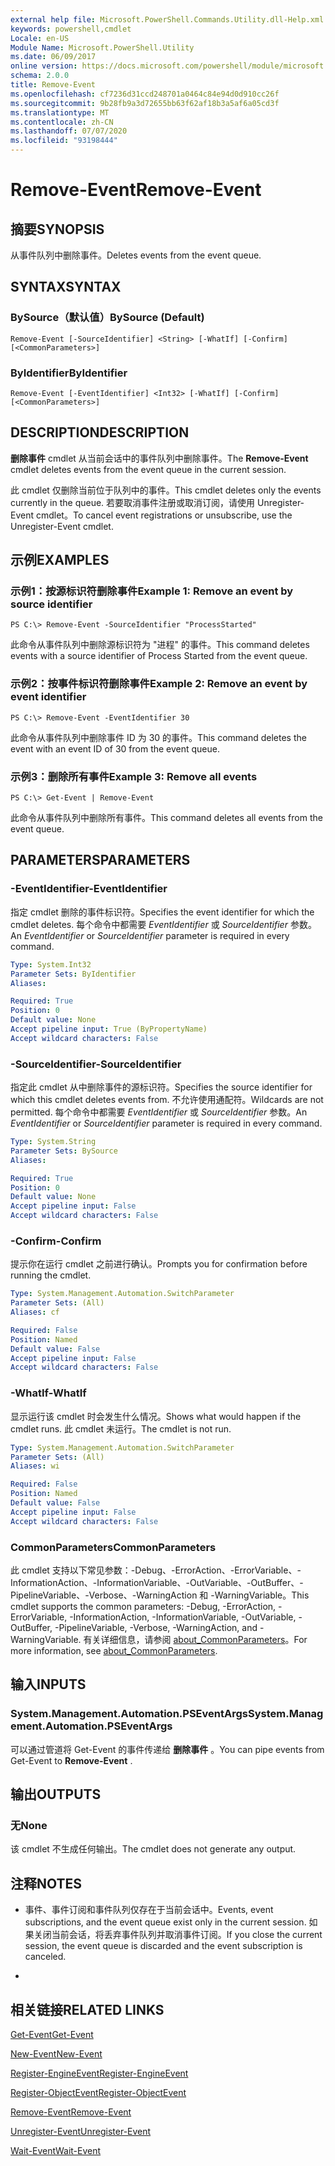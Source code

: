 ```yaml
---
external help file: Microsoft.PowerShell.Commands.Utility.dll-Help.xml
keywords: powershell,cmdlet
Locale: en-US
Module Name: Microsoft.PowerShell.Utility
ms.date: 06/09/2017
online version: https://docs.microsoft.com/powershell/module/microsoft.powershell.utility/remove-event?view=powershell-6&WT.mc_id=ps-gethelp
schema: 2.0.0
title: Remove-Event
ms.openlocfilehash: cf7236d31ccd248701a0464c84e94d0d910cc26f
ms.sourcegitcommit: 9b28fb9a3d72655bb63f62af18b3a5af6a05cd3f
ms.translationtype: MT
ms.contentlocale: zh-CN
ms.lasthandoff: 07/07/2020
ms.locfileid: "93198444"
---
```

# <span data-ttu-id="35ea8-103">Remove-Event</span><span class="sxs-lookup"><span data-stu-id="35ea8-103">Remove-Event</span></span>

## <span data-ttu-id="35ea8-104">摘要</span><span class="sxs-lookup"><span data-stu-id="35ea8-104">SYNOPSIS</span></span>
<span data-ttu-id="35ea8-105">从事件队列中删除事件。</span><span class="sxs-lookup"><span data-stu-id="35ea8-105">Deletes events from the event queue.</span></span>

## <span data-ttu-id="35ea8-106">SYNTAX</span><span class="sxs-lookup"><span data-stu-id="35ea8-106">SYNTAX</span></span>

### <span data-ttu-id="35ea8-107">BySource（默认值）</span><span class="sxs-lookup"><span data-stu-id="35ea8-107">BySource (Default)</span></span>

```
Remove-Event [-SourceIdentifier] <String> [-WhatIf] [-Confirm] [<CommonParameters>]
```

### <span data-ttu-id="35ea8-108">ByIdentifier</span><span class="sxs-lookup"><span data-stu-id="35ea8-108">ByIdentifier</span></span>

```
Remove-Event [-EventIdentifier] <Int32> [-WhatIf] [-Confirm] [<CommonParameters>]
```

## <span data-ttu-id="35ea8-109">DESCRIPTION</span><span class="sxs-lookup"><span data-stu-id="35ea8-109">DESCRIPTION</span></span>
<span data-ttu-id="35ea8-110">**删除事件** cmdlet 从当前会话中的事件队列中删除事件。</span><span class="sxs-lookup"><span data-stu-id="35ea8-110">The **Remove-Event** cmdlet deletes events from the event queue in the current session.</span></span>

<span data-ttu-id="35ea8-111">此 cmdlet 仅删除当前位于队列中的事件。</span><span class="sxs-lookup"><span data-stu-id="35ea8-111">This cmdlet deletes only the events currently in the queue.</span></span>
<span data-ttu-id="35ea8-112">若要取消事件注册或取消订阅，请使用 Unregister-Event cmdlet。</span><span class="sxs-lookup"><span data-stu-id="35ea8-112">To cancel event registrations or unsubscribe, use the Unregister-Event cmdlet.</span></span>

## <span data-ttu-id="35ea8-113">示例</span><span class="sxs-lookup"><span data-stu-id="35ea8-113">EXAMPLES</span></span>

### <span data-ttu-id="35ea8-114">示例1：按源标识符删除事件</span><span class="sxs-lookup"><span data-stu-id="35ea8-114">Example 1: Remove an event by source identifier</span></span>

```
PS C:\> Remove-Event -SourceIdentifier "ProcessStarted"
```

<span data-ttu-id="35ea8-115">此命令从事件队列中删除源标识符为 "进程" 的事件。</span><span class="sxs-lookup"><span data-stu-id="35ea8-115">This command deletes events with a source identifier of Process Started from the event queue.</span></span>

### <span data-ttu-id="35ea8-116">示例2：按事件标识符删除事件</span><span class="sxs-lookup"><span data-stu-id="35ea8-116">Example 2: Remove an event by event identifier</span></span>

```
PS C:\> Remove-Event -EventIdentifier 30
```

<span data-ttu-id="35ea8-117">此命令从事件队列中删除事件 ID 为 30 的事件。</span><span class="sxs-lookup"><span data-stu-id="35ea8-117">This command deletes the event with an event ID of 30 from the event queue.</span></span>

### <span data-ttu-id="35ea8-118">示例3：删除所有事件</span><span class="sxs-lookup"><span data-stu-id="35ea8-118">Example 3: Remove all events</span></span>

```
PS C:\> Get-Event | Remove-Event
```

<span data-ttu-id="35ea8-119">此命令从事件队列中删除所有事件。</span><span class="sxs-lookup"><span data-stu-id="35ea8-119">This command deletes all events from the event queue.</span></span>

## <span data-ttu-id="35ea8-120">PARAMETERS</span><span class="sxs-lookup"><span data-stu-id="35ea8-120">PARAMETERS</span></span>

### <span data-ttu-id="35ea8-121">-EventIdentifier</span><span class="sxs-lookup"><span data-stu-id="35ea8-121">-EventIdentifier</span></span>
<span data-ttu-id="35ea8-122">指定 cmdlet 删除的事件标识符。</span><span class="sxs-lookup"><span data-stu-id="35ea8-122">Specifies the event identifier for which the cmdlet deletes.</span></span>
<span data-ttu-id="35ea8-123">每个命令中都需要 *EventIdentifier* 或 *SourceIdentifier* 参数。</span><span class="sxs-lookup"><span data-stu-id="35ea8-123">An *EventIdentifier* or *SourceIdentifier* parameter is required in every command.</span></span>

```yaml
Type: System.Int32
Parameter Sets: ByIdentifier
Aliases:

Required: True
Position: 0
Default value: None
Accept pipeline input: True (ByPropertyName)
Accept wildcard characters: False
```

### <span data-ttu-id="35ea8-124">-SourceIdentifier</span><span class="sxs-lookup"><span data-stu-id="35ea8-124">-SourceIdentifier</span></span>
<span data-ttu-id="35ea8-125">指定此 cmdlet 从中删除事件的源标识符。</span><span class="sxs-lookup"><span data-stu-id="35ea8-125">Specifies the source identifier for which this cmdlet deletes events from.</span></span>
<span data-ttu-id="35ea8-126">不允许使用通配符。</span><span class="sxs-lookup"><span data-stu-id="35ea8-126">Wildcards are not permitted.</span></span>
<span data-ttu-id="35ea8-127">每个命令中都需要 *EventIdentifier* 或 *SourceIdentifier* 参数。</span><span class="sxs-lookup"><span data-stu-id="35ea8-127">An *EventIdentifier* or *SourceIdentifier* parameter is required in every command.</span></span>

```yaml
Type: System.String
Parameter Sets: BySource
Aliases:

Required: True
Position: 0
Default value: None
Accept pipeline input: False
Accept wildcard characters: False
```

### <span data-ttu-id="35ea8-128">-Confirm</span><span class="sxs-lookup"><span data-stu-id="35ea8-128">-Confirm</span></span>
<span data-ttu-id="35ea8-129">提示你在运行 cmdlet 之前进行确认。</span><span class="sxs-lookup"><span data-stu-id="35ea8-129">Prompts you for confirmation before running the cmdlet.</span></span>

```yaml
Type: System.Management.Automation.SwitchParameter
Parameter Sets: (All)
Aliases: cf

Required: False
Position: Named
Default value: False
Accept pipeline input: False
Accept wildcard characters: False
```

### <span data-ttu-id="35ea8-130">-WhatIf</span><span class="sxs-lookup"><span data-stu-id="35ea8-130">-WhatIf</span></span>
<span data-ttu-id="35ea8-131">显示运行该 cmdlet 时会发生什么情况。</span><span class="sxs-lookup"><span data-stu-id="35ea8-131">Shows what would happen if the cmdlet runs.</span></span>
<span data-ttu-id="35ea8-132">此 cmdlet 未运行。</span><span class="sxs-lookup"><span data-stu-id="35ea8-132">The cmdlet is not run.</span></span>

```yaml
Type: System.Management.Automation.SwitchParameter
Parameter Sets: (All)
Aliases: wi

Required: False
Position: Named
Default value: False
Accept pipeline input: False
Accept wildcard characters: False
```

### <span data-ttu-id="35ea8-133">CommonParameters</span><span class="sxs-lookup"><span data-stu-id="35ea8-133">CommonParameters</span></span>
<span data-ttu-id="35ea8-134">此 cmdlet 支持以下常见参数：-Debug、-ErrorAction、-ErrorVariable、-InformationAction、-InformationVariable、-OutVariable、-OutBuffer、-PipelineVariable、-Verbose、-WarningAction 和 -WarningVariable。</span><span class="sxs-lookup"><span data-stu-id="35ea8-134">This cmdlet supports the common parameters: -Debug, -ErrorAction, -ErrorVariable, -InformationAction, -InformationVariable, -OutVariable, -OutBuffer, -PipelineVariable, -Verbose, -WarningAction, and -WarningVariable.</span></span> <span data-ttu-id="35ea8-135">有关详细信息，请参阅 [about_CommonParameters](https://go.microsoft.com/fwlink/?LinkID=113216)。</span><span class="sxs-lookup"><span data-stu-id="35ea8-135">For more information, see [about_CommonParameters](https://go.microsoft.com/fwlink/?LinkID=113216).</span></span>

## <span data-ttu-id="35ea8-136">输入</span><span class="sxs-lookup"><span data-stu-id="35ea8-136">INPUTS</span></span>

### <span data-ttu-id="35ea8-137">System.Management.Automation.PSEventArgs</span><span class="sxs-lookup"><span data-stu-id="35ea8-137">System.Management.Automation.PSEventArgs</span></span>
<span data-ttu-id="35ea8-138">可以通过管道将 Get-Event 的事件传递给 **删除事件** 。</span><span class="sxs-lookup"><span data-stu-id="35ea8-138">You can pipe events from Get-Event to **Remove-Event** .</span></span>

## <span data-ttu-id="35ea8-139">输出</span><span class="sxs-lookup"><span data-stu-id="35ea8-139">OUTPUTS</span></span>

### <span data-ttu-id="35ea8-140">无</span><span class="sxs-lookup"><span data-stu-id="35ea8-140">None</span></span>
<span data-ttu-id="35ea8-141">该 cmdlet 不生成任何输出。</span><span class="sxs-lookup"><span data-stu-id="35ea8-141">The cmdlet does not generate any output.</span></span>

## <span data-ttu-id="35ea8-142">注释</span><span class="sxs-lookup"><span data-stu-id="35ea8-142">NOTES</span></span>

* <span data-ttu-id="35ea8-143">事件、事件订阅和事件队列仅存在于当前会话中。</span><span class="sxs-lookup"><span data-stu-id="35ea8-143">Events, event subscriptions, and the event queue exist only in the current session.</span></span> <span data-ttu-id="35ea8-144">如果关闭当前会话，将丢弃事件队列并取消事件订阅。</span><span class="sxs-lookup"><span data-stu-id="35ea8-144">If you close the current session, the event queue is discarded and the event subscription is canceled.</span></span>

*

## <span data-ttu-id="35ea8-145">相关链接</span><span class="sxs-lookup"><span data-stu-id="35ea8-145">RELATED LINKS</span></span>

[<span data-ttu-id="35ea8-146">Get-Event</span><span class="sxs-lookup"><span data-stu-id="35ea8-146">Get-Event</span></span>](Get-Event.md)

[<span data-ttu-id="35ea8-147">New-Event</span><span class="sxs-lookup"><span data-stu-id="35ea8-147">New-Event</span></span>](New-Event.md)

[<span data-ttu-id="35ea8-148">Register-EngineEvent</span><span class="sxs-lookup"><span data-stu-id="35ea8-148">Register-EngineEvent</span></span>](Register-EngineEvent.md)

[<span data-ttu-id="35ea8-149">Register-ObjectEvent</span><span class="sxs-lookup"><span data-stu-id="35ea8-149">Register-ObjectEvent</span></span>](Register-ObjectEvent.md)

[<span data-ttu-id="35ea8-150">Remove-Event</span><span class="sxs-lookup"><span data-stu-id="35ea8-150">Remove-Event</span></span>](Remove-Event.md)

[<span data-ttu-id="35ea8-151">Unregister-Event</span><span class="sxs-lookup"><span data-stu-id="35ea8-151">Unregister-Event</span></span>](Unregister-Event.md)

[<span data-ttu-id="35ea8-152">Wait-Event</span><span class="sxs-lookup"><span data-stu-id="35ea8-152">Wait-Event</span></span>](Wait-Event.md)
